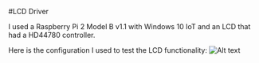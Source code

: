 #LCD Driver

I used a Raspberry Pi 2 Model B v1.1 with Windows 10 IoT and an LCD that had a HD44780 controller.

Here is the configuration I used to test the LCD functionality:
![Alt text](https://github.com/bmalicoat/LCDTest/blob/master/layout.png "LCD test schematic")
